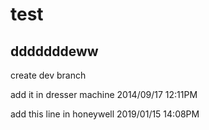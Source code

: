 test
====
dddddddeww
-----
create dev branch


add it in dresser machine 2014/09/17 12:11PM

add this line in honeywell 2019/01/15 14:08PM